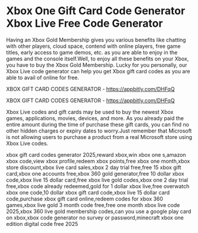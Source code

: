 # Xbox One Gift Card Code Generator Xbox Live Free Code Generator

Having an Xbox Gold Membership gives you various benefits like chatting with other players, cloud space, contend with online players, free game titles, early access to game demos, etc. as you are able to enjoy in the games and the console itself.Well, to enjoy all these benefits on your Xbox, you have to buy the Xbox Gold Membership. Lucky for you personally, our Xbox Live code generator can help you get Xbox gift card codes as you are able to avail of online for free.

XBOX GIFT CARD CODES GENERATOR - https://appbitly.com/DHFqQ


XBOX GIFT CARD CODES GENERATOR - https://appbitly.com/DHFqQ

Xbox Live codes and gift cards may be used to buy the newest Xbox games, applications, movies, devices, and more. As you already paid the entire amount during the time of purchase these gift cards, you can find no other hidden charges or expiry dates to worry.Just remember that Microsoft is not allowing users to purchase a product from a real Microsoft store using Xbox Live codes.

xbox gift card codes generator 2025,reward xbox,win xbox one s,amazon xbox code,view xbox profile,redeem xbox points,free xbox one month,xbox store discount,xbox live card sales,xbox 2 day trial free,free 15 xbox gift card,xbox one accounts free,xbox 360 gold generator,free 10 dollar xbox code,xbox live 15 dollar card,free xbox live gold codes,xbox one 2 day trial free,xbox code already redeemed,gold for 1 dollar xbox live,free overwatch xbox one code,10 dollar xbox gift card code,xbox live 15 dollar card code,purchase xbox gift card online,redeem codes for xbox 360 games,xbox live gold 3 month code free,free one month xbox live code 2025,xbox 360 live gold membership codes,can you use a google play card on xbox,xbox code generator no survey or password,minecraft xbox one edition digital code free 2025
